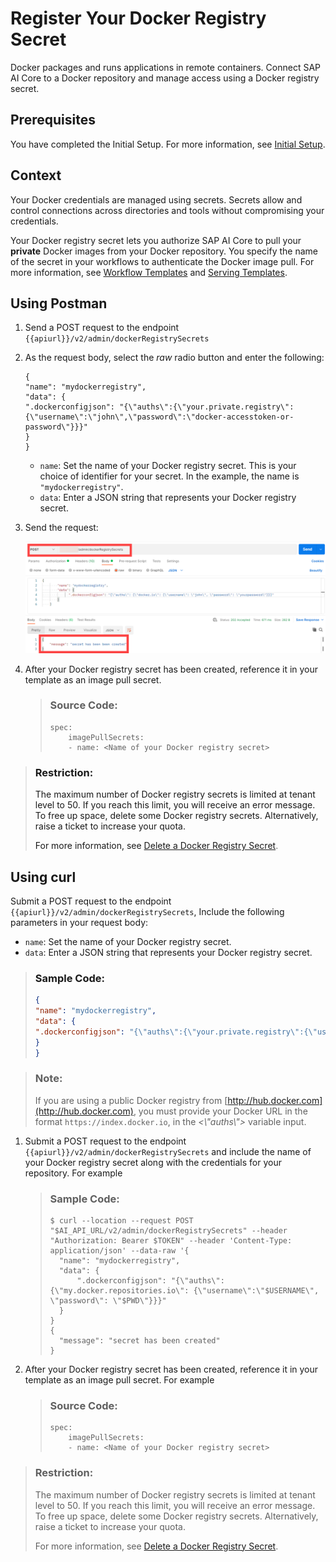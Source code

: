 <!-- loioa7cf5e1496eb4ea8beca79671f49ff66 -->

# Register Your Docker Registry Secret

Docker packages and runs applications in remote containers. Connect SAP AI Core to a Docker repository and manage access using a Docker registry secret.



<a name="loioa7cf5e1496eb4ea8beca79671f49ff66__section_t3r_qmc_gyb"/>

## Prerequisites

You have completed the Initial Setup. For more information, see [Initial Setup](initial-setup-38c4599.md).



<a name="loioa7cf5e1496eb4ea8beca79671f49ff66__section_jnm_xnf_mvb"/>

## Context

Your Docker credentials are managed using secrets. Secrets allow and control connections across directories and tools without compromising your credentials.

Your Docker registry secret lets you authorize SAP AI Core to pull your **private** Docker images from your Docker repository. You specify the name of the secret in your workflows to authenticate the Docker image pull. For more information, see [Workflow Templates](workflow-templates-83523ab.md) and [Serving Templates](serving-templates-20a8667.md).



<a name="loioa7cf5e1496eb4ea8beca79671f49ff66__section_lfb_34f_mvb"/>

## Using Postman

1.  Send a POST request to the endpoint `{{apiurl}}/v2/admin/dockerRegistrySecrets`
2.  As the request body, select the *raw* radio button and enter the following:

    ```
    {
    "name": "mydockerregistry",
    "data": {
    ".dockerconfigjson": "{\"auths\":{\"your.private.registry\":{\"username\":\"john\",\"password\":\"docker-accesstoken-or-password\"}}}"
    }
    }
    ```

    -   `name`: Set the name of your Docker registry secret. This is your choice of identifier for your secret. In the example, the name is `"mydockerregistry"`.
    -   `data`: Enter a JSON string that represents your Docker registry secret.

3.  Send the request:

    ![](images/Register_Docker_Registry_Secret_with_Postman_7eccfad.png)

4.  After your Docker registry secret has been created, reference it in your template as an image pull secret.

    > ### Source Code:  
    > ```
    > spec:
    >     imagePullSecrets:
    >     - name: <Name of your Docker registry secret>
    > ```


> ### Restriction:  
> The maximum number of Docker registry secrets is limited at tenant level to 50. If you reach this limit, you will receive an error message. To free up space, delete some Docker registry secrets. Alternatively, raise a ticket to increase your quota.
> 
> For more information, see [Delete a Docker Registry Secret](delete-a-docker-registry-secret-5ff30f0.md).



<a name="loioa7cf5e1496eb4ea8beca79671f49ff66__section_nqm_hqf_mvb"/>

## Using curl

Submit a POST request to the endpoint `{{apiurl}}/v2/admin/dockerRegistrySecrets`, Include the following parameters in your request body:

-   `name`: Set the name of your Docker registry secret.
-   `data`: Enter a JSON string that represents your Docker registry secret.

> ### Sample Code:  
> ```json
> {
> "name": "mydockerregistry",
> "data": {
> ".dockerconfigjson": "{\"auths\":{\"your.private.registry\":{\"username\":\"john\",\"password\":\"docker-accesstoken-or-password\"}}}"
> }
> }
> ```

> ### Note:  
> If you are using a public Docker registry from [http://hub.docker.com](http://hub.docker.com), you must provide your Docker URL in the format `https://index.docker.io`, in the *<\\"auths\\"\>* variable input.

1.  Submit a POST request to the endpoint `{{apiurl}}/v2/admin/dockerRegistrySecrets` and include the name of your Docker registry secret along with the credentials for your repository. For example

    > ### Sample Code:  
    > ```
    > $ curl --location --request POST "$AI_API_URL/v2/admin/dockerRegistrySecrets" --header "Authorization: Bearer $TOKEN" --header 'Content-Type: application/json' --data-raw '{
    > 	"name": "mydockerregistry",
    > 	"data": {
    > 		".dockerconfigjson": "{\"auths\": {\"my.docker.repositories.io\": {\"username\":\"$USERNAME\", \"password\": \"$PWD\"}}}"
    > 	}
    > }
    > {
    > 	"message": "secret has been created"
    > }
    > ```

2.  After your Docker registry secret has been created, reference it in your template as an image pull secret. For example

    > ### Source Code:  
    > ```
    > spec:
    >     imagePullSecrets:
    >     - name: <Name of your Docker registry secret>
    > ```


> ### Restriction:  
> The maximum number of Docker registry secrets is limited at tenant level to 50. If you reach this limit, you will receive an error message. To free up space, delete some Docker registry secrets. Alternatively, raise a ticket to increase your quota.
> 
> For more information, see [Delete a Docker Registry Secret](delete-a-docker-registry-secret-5ff30f0.md).

